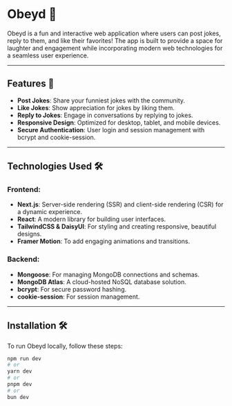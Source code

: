 # Obeyd 🎉  

Obeyd is a fun and interactive web application where users can post jokes, reply to them, and like their favorites! The app is built to provide a space for laughter and engagement while incorporating modern web technologies for a seamless user experience.  

---

## Features 🚀  

- **Post Jokes**: Share your funniest jokes with the community.  
- **Like Jokes**: Show appreciation for jokes by liking them.  
- **Reply to Jokes**: Engage in conversations by replying to jokes.  
- **Responsive Design**: Optimized for desktop, tablet, and mobile devices.  
- **Secure Authentication**: User login and session management with bcrypt and cookie-session.  

---

## Technologies Used 🛠️  

### Frontend:  
- **Next.js**: Server-side rendering (SSR) and client-side rendering (CSR) for a dynamic experience.  
- **React**: A modern library for building user interfaces.  
- **TailwindCSS & DaisyUI**: For styling and creating responsive, beautiful designs.  
- **Framer Motion**: To add engaging animations and transitions.  

### Backend:  
- **Mongoose**: For managing MongoDB connections and schemas.  
- **MongoDB Atlas**: A cloud-hosted NoSQL database solution.  
- **bcrypt**: For secure password hashing.  
- **cookie-session**: For session management.  

---

## Installation 🛠️  

To run Obeyd locally, follow these steps:  
```bash
npm run dev
# or
yarn dev
# or
pnpm dev
# or
bun dev
```
